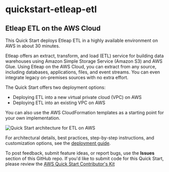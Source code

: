 # quickstart-etleap-etl
## Etleap ETL on the AWS Cloud

This Quick Start deploys Etleap ETL in a highly available environment on AWS in about 30 minutes.

Etleap offers an extract, transform, and load (ETL) service for building data warehouses using Amazon Simple Storage Service (Amazon S3) and AWS Glue. Using Etleap on the AWS Cloud, you can extract from any source, including databases, applications, files, and event streams. You can even integrate legacy on-premises sources with no extra effort.

The Quick Start offers two deployment options:

- Deploying ETL into a new virtual private cloud (VPC) on AWS
- Deploying ETL into an existing VPC on AWS

You can also use the AWS CloudFormation templates as a starting point for your own implementation.

![Quick Start architecture for ETL on AWS](https://aws-quickstart.github.io/quickstart-etleap-etl/images/etleap-architecture-diagram.png)

For architectural details, best practices, step-by-step instructions, and customization options, see the 
[deployment guide](https://aws-quickstart.github.io/quickstart-etleap-etl/).

To post feedback, submit feature ideas, or report bugs, use the **Issues** section of this GitHub repo.
If you'd like to submit code for this Quick Start, please review the [AWS Quick Start Contributor's Kit](https://aws-quickstart.github.io/)